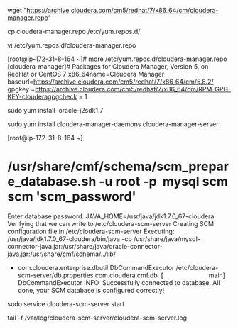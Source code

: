    wget "https://archive.cloudera.com/cm5/redhat/7/x86_64/cm/cloudera-manager.repo"

   cp cloudera-manager.repo /etc/yum.repos.d/

   vi /etc/yum.repos.d/cloudera-manager.repo
    
   [root@ip-172-31-8-164 ~]# more /etc/yum.repos.d/cloudera-manager.repo
   [cloudera-manager]# Packages for Cloudera Manager, Version 5, on RedHat or CentOS 7 x86_64name=Cloudera Manager
   baseurl=https://archive.cloudera.com/cm5/redhat/7/x86_64/cm/5.8.2/
   gpgkey =https://archive.cloudera.com/cm5/redhat/7/x86_64/cm/RPM-GPG-KEY-clouderagpgcheck = 1

   sudo yum install  oracle-j2sdk1.7
   
   sudo yum install cloudera-manager-daemons cloudera-manager-server

   [root@ip-172-31-8-164 ~]
   # /usr/share/cmf/schema/scm_prepare_database.sh -u root -p  mysql scm scm 'scm_password'
   Enter database password:
   JAVA_HOME=/usr/java/jdk1.7.0_67-cloudera
   Verifying that we can write to /etc/cloudera-scm-server
   Creating SCM configuration file in /etc/cloudera-scm-server
   Executing:  /usr/java/jdk1.7.0_67-cloudera/bin/java -cp /usr/share/java/mysql-connector-java.jar:/usr/share/java/oracle-connector-java.jar:/usr/share/cmf/schema/../lib/
   * com.cloudera.enterprise.dbutil.DbCommandExecutor /etc/cloudera-scm-server/db.properties com.cloudera.cmf.db.
   [                          main] DbCommandExecutor              INFO  Successfully connected to database.
   All done, your SCM database is configured correctly!


   sudo service cloudera-scm-server start


   tail -f /var/log/cloudera-scm-server/cloudera-scm-server.log 
